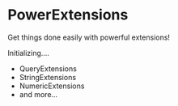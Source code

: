 # PowerExtensions
Get things done easily with powerful extensions!

Initializing....

- QueryExtensions
- StringExtensions
- NumericExtensions
- and more...
